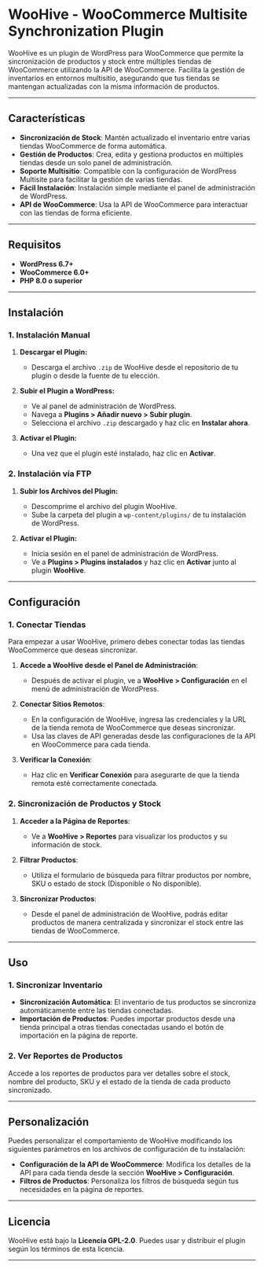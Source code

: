 # WooHive - WooCommerce Multisite Synchronization Plugin

WooHive es un plugin de WordPress para WooCommerce que permite la sincronización de productos y stock entre múltiples tiendas de WooCommerce utilizando la API de WooCommerce. Facilita la gestión de inventarios en entornos multisitio, asegurando que tus tiendas se mantengan actualizadas con la misma información de productos.

---

## Características

- **Sincronización de Stock**: Mantén actualizado el inventario entre varias tiendas WooCommerce de forma automática.
- **Gestión de Productos**: Crea, edita y gestiona productos en múltiples tiendas desde un solo panel de administración.
- **Soporte Multisitio**: Compatible con la configuración de WordPress Multisite para facilitar la gestión de varias tiendas.
- **Fácil Instalación**: Instalación simple mediante el panel de administración de WordPress.
- **API de WooCommerce**: Usa la API de WooCommerce para interactuar con las tiendas de forma eficiente.

---

## Requisitos

- **WordPress 6.7+**
- **WooCommerce 6.0+**
- **PHP 8.0 o superior**

---

## Instalación

### 1. Instalación Manual

1. **Descargar el Plugin:**
   - Descarga el archivo `.zip` de WooHive desde el repositorio de tu plugin o desde la fuente de tu elección.

2. **Subir el Plugin a WordPress:**
   - Ve al panel de administración de WordPress.
   - Navega a **Plugins > Añadir nuevo > Subir plugin**.
   - Selecciona el archivo `.zip` descargado y haz clic en **Instalar ahora**.

3. **Activar el Plugin:**
   - Una vez que el plugin esté instalado, haz clic en **Activar**.

### 2. Instalación vía FTP

1. **Subir los Archivos del Plugin:**
   - Descomprime el archivo del plugin WooHive.
   - Sube la carpeta del plugin a `wp-content/plugins/` de tu instalación de WordPress.

2. **Activar el Plugin:**
   - Inicia sesión en el panel de administración de WordPress.
   - Ve a **Plugins > Plugins instalados** y haz clic en **Activar** junto al plugin **WooHive**.

---

## Configuración

### 1. Conectar Tiendas

Para empezar a usar WooHive, primero debes conectar todas las tiendas WooCommerce que deseas sincronizar.

1. **Accede a WooHive desde el Panel de Administración**:
   - Después de activar el plugin, ve a **WooHive > Configuración** en el menú de administración de WordPress.

2. **Conectar Sitios Remotos**:
   - En la configuración de WooHive, ingresa las credenciales y la URL de la tienda remota de WooCommerce que deseas sincronizar.
   - Usa las claves de API generadas desde las configuraciones de la API en WooCommerce para cada tienda.

3. **Verificar la Conexión**:
   - Haz clic en **Verificar Conexión** para asegurarte de que la tienda remota esté correctamente conectada.

### 2. Sincronización de Productos y Stock

1. **Acceder a la Página de Reportes**:
   - Ve a **WooHive > Reportes** para visualizar los productos y su información de stock.

2. **Filtrar Productos**:
   - Utiliza el formulario de búsqueda para filtrar productos por nombre, SKU o estado de stock (Disponible o No disponible).

3. **Sincronizar Productos**:
   - Desde el panel de administración de WooHive, podrás editar productos de manera centralizada y sincronizar el stock entre las tiendas de WooCommerce.

---

## Uso

### 1. Sincronizar Inventario

- **Sincronización Automática**: El inventario de tus productos se sincroniza automáticamente entre las tiendas conectadas.
- **Importación de Productos**: Puedes importar productos desde una tienda principal a otras tiendas conectadas usando el botón de importación en la página de reporte.

### 2. Ver Reportes de Productos

Accede a los reportes de productos para ver detalles sobre el stock, nombre del producto, SKU y el estado de la tienda de cada producto sincronizado.

---

## Personalización

Puedes personalizar el comportamiento de WooHive modificando los siguientes parámetros en los archivos de configuración de tu instalación:

- **Configuración de la API de WooCommerce**: Modifica los detalles de la API para cada tienda desde la sección **WooHive > Configuración**.
- **Filtros de Productos**: Personaliza los filtros de búsqueda según tus necesidades en la página de reportes.

---

## Licencia

WooHive está bajo la **Licencia GPL-2.0**. Puedes usar y distribuir el plugin según los términos de esta licencia.

---
